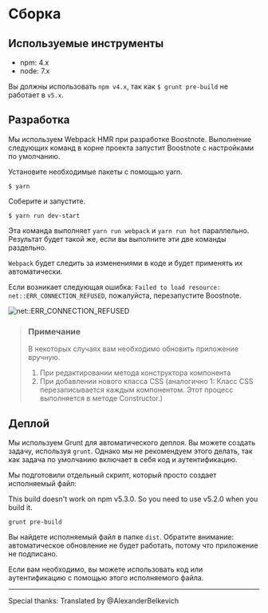 # Сборка

## Используемые инструменты
* npm: 4.x
* node: 7.x

Вы должны использовать `npm v4.x`, так как `$ grunt pre-build` не работает в `v5.x`.

## Разработка

Мы используем Webpack HMR при разработке Boostnote.
Выполнение следующих команд в корне проекта запустит Boostnote с настройками по умолчанию.

Установите необходимые пакеты с помощью yarn.

```
$ yarn
```

Соберите и запустите.

```
$ yarn run dev-start
```

Эта команда выполняет `yarn run webpack` и `yarn run hot` параллельно. Результат будет такой же, если вы выполните эти две команды раздельно.

`Webpack` будет следить за изменениями в коде и будет применять их автоматически.

Если возникает следующая ошибка: `Failed to load resource: net::ERR_CONNECTION_REFUSED`, пожалуйста, перезапустите Boostnote.

![net::ERR_CONNECTION_REFUSED](https://cloud.githubusercontent.com/assets/11307908/24343004/081e66ae-1279-11e7-8d9e-7f478043d835.png)

> ### Примечание
> В некоторых случаях вам необходимо обновить приложение вручную.
> 1. При редактировании метода конструктора компонента
> 2. При добавлении нового класса CSS (аналогично 1: Класс CSS перезаписывается каждым компонентом. Этот процесс выполняется в методе Constructor.)

## Деплой

Мы используем Grunt для автоматического деплоя.
Вы можете создать задачу, используя `grunt`. Однако мы не рекомендуем этого делать, так как задача по умолчанию включает в себя код и аутентификацию.

Мы подготовили отдельный скрипт, который просто создает исполняемый файл:

This build doesn't work on npm v5.3.0. So you need to use v5.2.0 when you build it.

```
grunt pre-build
```

Вы найдете исполняемый файл в папке `dist`. Обратите внимание: автоматическое обновление не будет работать, потому что приложение не подписано.

Если вам необходимо, вы можете использовать код или аутентификацию с помощью этого исполняемого файла.

---

Special thanks:
Translated by @AlexanderBelkevich
